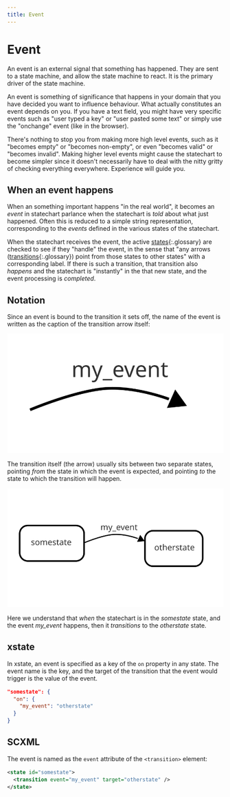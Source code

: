 ```yaml
---
title: Event
---
```


# Event

An event is an external signal that something has happened.  They are sent to a state machine, and allow the state machine to react.  It is the primary driver of the state machine.

An event is something of significance that happens in your domain that you have decided you want to influence behaviour.  What actually constitutes an event depends on you.  If you have a text field, you might have very specific events such as "user typed a key" or "user pasted some text" or simply use the "onchange" event (like in the browser).

There's nothing to stop you from making more high level events, such as it "becomes empty" or "becomes non-empty", or even "becomes valid" or "becomes invalid".  Making higher level events might cause the statechart to become simpler since it doesn't necessarily have to deal with the nitty gritty of checking everything everywhere.  Experience will guide you.

## When an event happens

When an something important happens "in the real world", it becomes an _event_ in statechart parlance when the statechart is _told_ about what just happened. Often this is reduced to a simple string representation, corresponding to the _events_ defined in the various states of the statechart.

When the statechart receives the event, the active [states](state.html){:.glossary} are checked to see if they "handle" the event, in the sense that "any arrows ([transitions](transition.html){:.glossary}) point from those states to other states" with a corresponding label.  If there is such a transition, that transition also _happens_ and the statechart is "instantly" in the that new state, and the event processing is _completed_.

## Notation

Since an event is bound to the transition it sets off, the name of the event is written as the caption of the transition arrow itself:

![A depiction of the _my_event_ event](event-arrow.svg)

The transition itself (the arrow) usually sits between two separate states, pointing _from_ the state in which the event is expected, and pointing _to_ the state to which the transition will happen.

![A depiction of the _my_event_ event transitioning from somestate to othersate](event.svg)

Here we understand that _when_ the statechart is in the _somestate_ state, and the event _my_event_ happens, then it _transitions_ to the _otherstate_ state.

## xstate

In xstate, an event is specified as a key of the `on` property in any state.  The event name is the key, and the target of the transition that the event would trigger is the value of the event.

```json
"somestate": { 
  "on": {
    "my_event": "otherstate"
  }
}
```

## SCXML

The event is named as the `event` attribute of the `<transition>` element:

```xml
<state id="somestate">
  <transition event="my_event" target="otherstate" />
</state>
```

